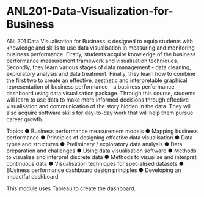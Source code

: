 # ANL201-Data-Visualization-for-Business

ANL201 Data Visualisation for Business is designed to equip students with knowledge and skills to use data visualisation in measuring and monitoring business performance. Firstly, students acquire knowledge of the business performance measurement framework and visualisation techniques. Secondly, they learn various stages of data management - data cleaning, exploratory analysis and data treatment. Finally, they learn how to combine the first two to create an effective, aesthetic and interpretable graphical representation of business performance - a business performance dashboard using data visualisation package. Through this course, students will learn to use data to make more informed decisions through effective visualisation and communication of the story hidden in the data. They will also acquire software skills for day-to-day work that will help them pursue career growth.

Topics
● Business performance measurement models
● Mapping business performance
● Principles of designing effective data visualisation
● Data types and structures
● Preliminary / exploratory data analysis
● Data preparation and challenges
● Using data visualisation software
● Methods to visualise and interpret discrete data
● Methods to visualise and interpret continuous data
● Visualisation techniques for specialised datasets
● BUsiness performance dashboard design principles
● Developing an impactful dashboard

This module uses Tableau to create the dashboard.
